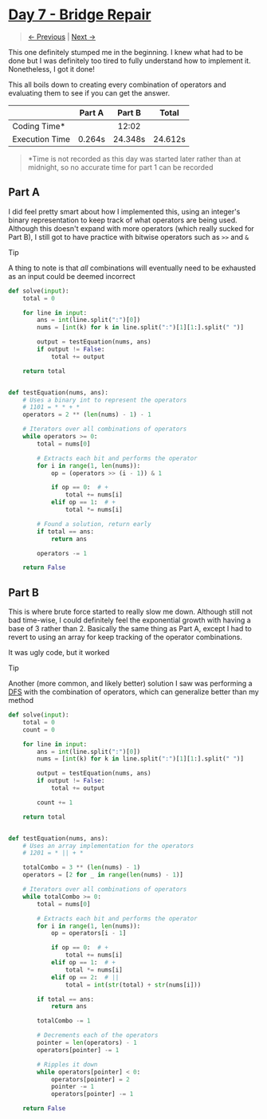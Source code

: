 # [Day 7 - Bridge Repair](https://adventofcode.com/2024/day/7)

> [<- Previous](day06.md) | [Next ->](day08.md)

This one definitely stumped me in the beginning. I knew what had to be done but I was definitely too tired to fully understand
how to implement it. Nonetheless, I got it done!

This all boils down to creating every combination of operators and evaluating them to see if you can get the answer.

|                | Part A | Part B  |  Total  |
| -------------- | :----: | :-----: | :-----: |
| Coding Time\*  |        |  12:02  |         |
| Execution Time | 0.264s | 24.348s | 24.612s |

> \*Time is not recorded as this day was started later rather than at midnight, so no accurate time for part 1 can be recorded

## Part A

I did feel pretty smart about how I implemented this, using an integer's binary representation to keep track of what operators are being used.
Although this doesn't expand with more operators (which really sucked for Part B), I still got to have practice with bitwise operators such as `>>` and `&`

> [!TIP]
> A thing to note is that _all_ combinations will eventually need to be exhausted as an input could be deemed incorrect

```python
def solve(input):
    total = 0

    for line in input:
        ans = int(line.split(":")[0])
        nums = [int(k) for k in line.split(":")[1][1:].split(" ")]

        output = testEquation(nums, ans)
        if output != False:
            total += output

    return total


def testEquation(nums, ans):
    # Uses a binary int to represent the operators
    # 1101 = * * + *
    operators = 2 ** (len(nums) - 1) - 1

    # Iterators over all combinations of operators
    while operators >= 0:
        total = nums[0]

        # Extracts each bit and performs the operator
        for i in range(1, len(nums)):
            op = (operators >> (i - 1)) & 1

            if op == 0:  # +
                total += nums[i]
            elif op == 1:  # +
                total *= nums[i]

        # Found a solution, return early
        if total == ans:
            return ans

        operators -= 1

    return False

```

## Part B

This is where brute force started to really slow me down. Although still not bad time-wise, I could definitely feel the exponential growth with having a base
of 3 rather than 2. Basically the same thing as Part A, except I had to revert to using an array for keep tracking of the operator combinations.

It was ugly code, but it worked

> [!TIP]
> Another (more common, and likely better) solution I saw was performing a [DFS](https://en.wikipedia.org/wiki/Depth-first_search) with the combination of operators, which can
> generalize better than my method

```python
def solve(input):
    total = 0
    count = 0

    for line in input:
        ans = int(line.split(":")[0])
        nums = [int(k) for k in line.split(":")[1][1:].split(" ")]

        output = testEquation(nums, ans)
        if output != False:
            total += output

        count += 1

    return total


def testEquation(nums, ans):
    # Uses an array implementation for the operators
    # 1201 = * || + *

    totalCombo = 3 ** (len(nums) - 1)
    operators = [2 for _ in range(len(nums) - 1)]

    # Iterators over all combinations of operators
    while totalCombo >= 0:
        total = nums[0]

        # Extracts each bit and performs the operator
        for i in range(1, len(nums)):
            op = operators[i - 1]

            if op == 0:  # +
                total += nums[i]
            elif op == 1:  # +
                total *= nums[i]
            elif op == 2:  # ||
                total = int(str(total) + str(nums[i]))

        if total == ans:
            return ans

        totalCombo -= 1

        # Decrements each of the operators
        pointer = len(operators) - 1
        operators[pointer] -= 1

        # Ripples it down
        while operators[pointer] < 0:
            operators[pointer] = 2
            pointer -= 1
            operators[pointer] -= 1

    return False

```
